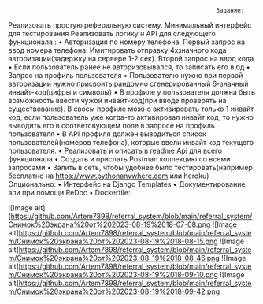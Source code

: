                                                                Задание:
Реализовать простую реферальную систему. Минимальный интерфейс для тестирования
Реализовать логику и API для следующего функционала :
    • Авторизация по номеру телефона. Первый запрос на ввод номера телефона. Имитировать отправку 4хзначного кода авторизации(задержку на сервере 1-2 сек). Второй запрос на ввод кода 
    • Если пользователь ранее не авторизовывался, то записать его в бд 
    • Запрос на профиль пользователя
    • Пользователю нужно при первой авторизации нужно присвоить рандомно сгенерированный 6-значный инвайт-код(цифры и символы)
    • В профиле у пользователя должна быть возможность ввести чужой инвайт-код(при вводе проверять на существование). В своем профиле можно активировать только 1 инвайт код, если пользователь уже когда-то активировал инвайт код, то нужно выводить его в соответсвующем поле в запросе на профиль пользователя
    • В API профиля должен выводиться список пользователей(номеров телефона), которые ввели инвайт код текущего пользователя.
    • Реализовать и описать в readme Api для всего функционала
    • Создать и прислать Postman коллекцию со всеми запросами
    • Залить в сеть, чтобы удобнее было тестировать(например бесплатно на https://www.pythonanywhere.com или heroku)
Опционально:
    • Интерфейс на Django Templates 
    • Документирование апи при помощи ReDoc
    • Dockerfile:

![Image alt](https://github.com/Artem7898/referral_system/blob/main/referral_system/Снимок%20экрана%20от%202023-08-19%2018-07-08.png
![Image alt]https://github.com/Artem7898/referral_system/blob/main/referral_system/Снимок%20экрана%20от%202023-08-19%2018-08-15.png
![Image alt]https://github.com/Artem7898/referral_system/blob/main/referral_system/Снимок%20экрана%20от%202023-08-19%2018-08-46.png
![Image alt]https://github.com/Artem7898/referral_system/blob/main/referral_system/Снимок%20экрана%20от%202023-08-19%2018-09-10.png
![Image alt]https://github.com/Artem7898/referral_system/blob/main/referral_system/Снимок%20экрана%20от%202023-08-19%2018-09-42.png



